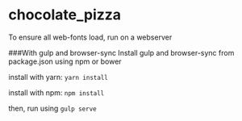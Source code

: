 # chocolate_pizza

To ensure all web-fonts load, run on a webserver

###With gulp and browser-sync
Install gulp and browser-sync from package.json using npm or bower

install with yarn:
`yarn install`

install with npm:
`npm install`

then,
run using `gulp serve`
